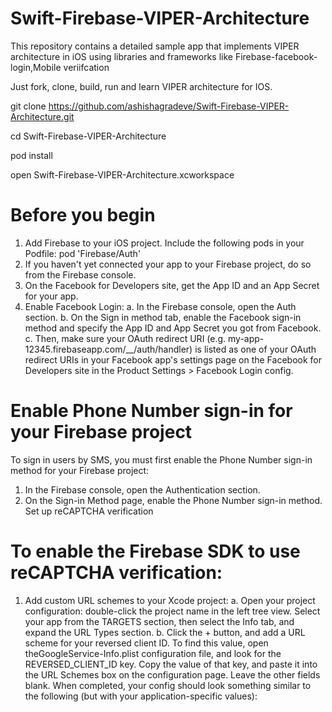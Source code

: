 # Swift-Firebase-VIPER-Architecture


This repository contains a detailed sample app that implements VIPER architecture in iOS using libraries and frameworks like Firebase-facebook-login,Mobile veriifcation

Just fork, clone, build, run and learn VIPER architecture for IOS.

git clone https://github.com/ashishagradeve/Swift-Firebase-VIPER-Architecture.git

cd Swift-Firebase-VIPER-Architecture

pod install

open Swift-Firebase-VIPER-Architecture.xcworkspace

# Before you begin
1.	Add Firebase to your iOS project. Include the following pods in your Podfile:
pod 'Firebase/Auth'
2.	If you haven't yet connected your app to your Firebase project, do so from the Firebase console.
3.	On the Facebook for Developers site, get the App ID and an App Secret for your app.
4.	Enable Facebook Login:
a.	In the Firebase console, open the Auth section.
b.	On the Sign in method tab, enable the Facebook sign-in method and specify the App ID and App Secret you got from Facebook.
c.	Then, make sure your OAuth redirect URI (e.g. my-app-12345.firebaseapp.com/__/auth/handler) is listed as one of your OAuth redirect URIs in your Facebook app's settings page on the Facebook for Developers site in the Product Settings > Facebook Login config.

# Enable Phone Number sign-in for your Firebase project
To sign in users by SMS, you must first enable the Phone Number sign-in method for your Firebase project:
1.	In the Firebase console, open the Authentication section.
2.	On the Sign-in Method page, enable the Phone Number sign-in method.
Set up reCAPTCHA verification

# To enable the Firebase SDK to use reCAPTCHA verification:

1.	Add custom URL schemes to your Xcode project:
a.	Open your project configuration: double-click the project name in the left tree view. Select your app from the TARGETS section, then select the Info tab, and expand the URL Types section.
b.	Click the + button, and add a URL scheme for your reversed client ID. To find this value, open theGoogleService-Info.plist configuration file, and look for the REVERSED_CLIENT_ID key. Copy the value of that key, and paste it into the URL Schemes box on the configuration page. Leave the other fields blank.
When completed, your config should look something similar to the following (but with your application-specific values):
 

